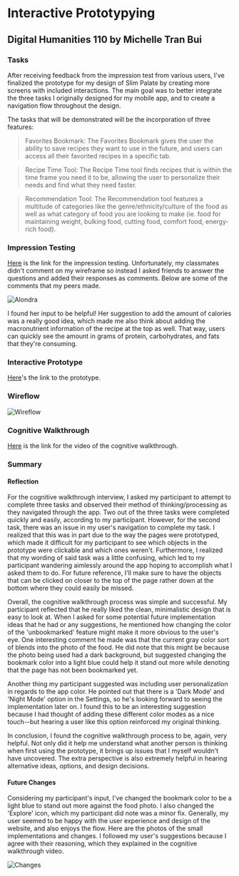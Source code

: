 # Interactive Prototypying

## Digital Humanities 110 by Michelle Tran Bui 

### Tasks
After receiving feedback from the impression test from various users, I've finalized the prototype for my design of Slim Palate by creating more screens with included interactions. The main goal was to better integrate the three tasks I originally designed for my mobile app, and to create a navigation flow throughout the design. 

The tasks that will be demonstrated will be the incorporation of three features:

> Favorites Bookmark: The Favorites Bookmark gives the user the ability to save recipes they want to use in the future, and users can access all their favorited recipes in a specific tab.

> Recipe Time Tool: The Recipe Time tool finds recipes that is within the time frame you need it to be, allowing the user to personalize their needs and find what they need faster.

> Recommendation Tool: The Recommendation tool features a multitude of categories like the genre/ethnicity/culture of the food as well as what category of food you are looking to make (ie. food for maintaining weight, bulking food, cutting food, comfort food, energy-rich food).

### Impression Testing

[Here](https://www.figma.com/file/eJeO4e35IBf7p9BptgnNIp/activity-6?node-id=0%3A1) is the link for the impression testing. Unfortunately, my classmates didn't comment on my wireframe so instead I asked friends to answer the questions and added their responses as comments. Below are some of the comments that my peers made. 

![Alondra](alondra.png)

I found her input to be helpful! Her suggestion to add the amount of calories was a really good idea, which made me also think about adding the macronutrient information of the recipe at the top as well. That way, users can quickly see the amount in grams of protein, carbohydrates, and fats that they're consuming. 

### Interactive Prototype

[Here](https://www.figma.com/proto/eJeO4e35IBf7p9BptgnNIp/activity-6?node-id=22%3A207&scaling=min-zoom&page-id=22%3A206)'s the link to the prototype. 

### Wireflow

![Wireflow](flow.png)

### Cognitive Walkthrough

[Here](https://www.youtube.com/watch?v=DAMWJPSQedo&ab_channel=michelletranbui) is the link for the video of the cognitive walkthrough. 

### Summary
#### Reflection

For the cognitive walkthrough interview, I asked my participant to attempt to complete three tasks and observed their method of thinking/processing as they navigated through the app. Two out of the three tasks were completed quickly and easily, according to my participant. However, for the second task, there was an issue in my user's navigation to complete my task. I realized that this was in part due to the way the pages were prototyped, which made it difficult for my participant to see which objects in the prototype were clickable and which ones weren't. Furthermore, I realized that my wording of said task was a little confusing, which led to my participant wandering aimlessly around the app hoping to accomplish what I asked them to do. For future reference, I'll make sure to have the objects that can be clicked on closer to the top of the page rather down at the bottom where they could easily be missed.

Overall, the cognitive walkthrough process was simple and successful. My participant reflected that he really liked the clean, minimalistic design that is easy to look at. When I asked for some potential future implementation ideas that he had or any suggestions, he mentioned how changing the color of the 'unbookmarked' feature might make it more obvious to the user's eye. One interesting comment he made was that the current gray color sort of blends into the photo of the food. He did note that this might be because the photo being used had a dark background, but suggested changing the bookmark color into a light blue could help it stand out more while denoting that the page has not been bookmarked yet. 

Another thing my participant suggested was including user personalization in regards to the app color. He pointed out that there is a 'Dark Mode' and 'Night Mode' option in the Settings, so he's looking forward to seeing the implementation later on. I found this to be an interesting suggestion because I had thought of adding these different color modes as a nice touch--but hearing a user like this option reinforced my original thinking. 

In conclusion, I found the cognitive walkthrough process to be, again, very helpful. Not only did it help me understand what another person is thinking when first using the prototype, it brings up issues that I myself wouldn't have uncovered. The extra perspective is also extremely helpful in hearing alternative ideas, options, and design decisions.

#### Future Changes

Considering my participant's input, I've changed the bookmark color to be a light blue to stand out more against the food photo. I also changed the 'Explore' icon, which my participant did note was a minor fix. Generally, my user seemed to be happy with the user experience and design of the website, and also enjoys the flow. Here are the photos of the small implementations and changes. I followed my user's suggestions because I agree with their reasoning, which they explained in the cognitive walkthrough video. 

![Changes](changes.png)
